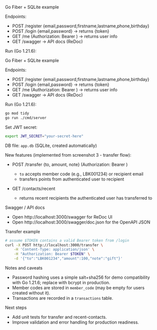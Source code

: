 Go Fiber + SQLite example

Endpoints:
- POST /register {email,password,firstname,lastname,phone,birthday}
- POST /login {email,password} -> returns {token}
- GET /me (Authorization: Bearer <token>) -> returns user info
- GET /swagger -> API docs (ReDoc)

Run (Go 1.21.6):

Go Fiber + SQLite example

Endpoints:
- POST /register {email,password,firstname,lastname,phone,birthday}
- POST /login {email,password} -> returns {token}
- GET /me (Authorization: Bearer <token>) -> returns user info
- GET /swagger -> API docs (ReDoc)

Run (Go 1.21.6):

```bash
go mod tidy
go run ./cmd/server
```

Set JWT secret:

```bash
export JWT_SECRET="your-secret-here"
```

DB file: `app.db` (SQLite, created automatically)

New features (implemented from screenshot 3 - transfer flow):

- POST /transfer {to, amount, note} (Authorization: Bearer <token>)
	- `to` accepts member code (e.g., LBK001234) or recipient email
	- transfers points from authenticated user to recipient

- GET /contacts/recent
	- returns recent recipients the authenticated user has transferred to

Swagger / API docs

- Open http://localhost:3000/swagger for ReDoc UI
- Open http://localhost:3000/swagger/doc.json for the OpenAPI JSON

Transfer example

```bash
# assume $TOKEN contains a valid Bearer token from /login
curl -X POST http://localhost:3000/transfer \
	-H 'Content-Type: application/json' \
	-H "Authorization: Bearer $TOKEN" \
	-d '{"to":"LBK001234","amount":100,"note":"gift"}'
```

Notes and caveats

- Password hashing uses a simple salt+sha256 for demo compatibility with Go 1.21.6; replace with bcrypt in production.
- Member codes are stored in `member_code` (may be empty for users created without it).
- Transactions are recorded in a `transactions` table.

Next steps

- Add unit tests for transfer and recent-contacts.
- Improve validation and error handling for production readiness.
